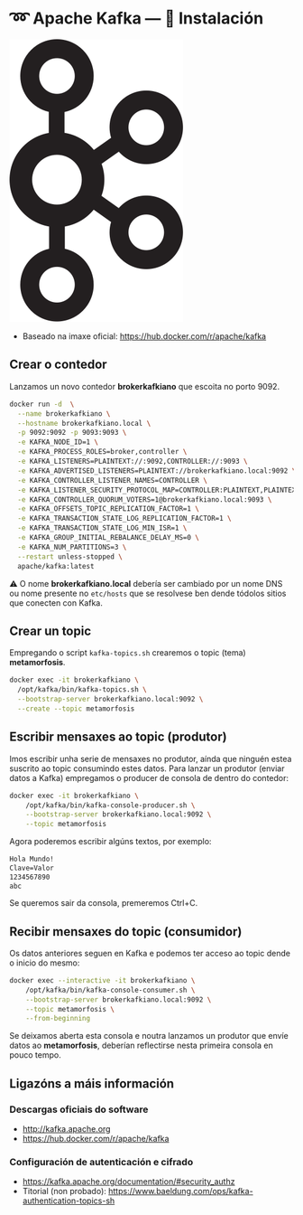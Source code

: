 # ➿ Apache Kafka &mdash; 🐳 Instalación

![Logo Apache Kafka](images/kafka/Apache_Kafka_logo.svg#derecha "Logo Apache Kafka")

- Baseado na imaxe oficial: <https://hub.docker.com/r/apache/kafka>

## Crear o contedor

Lanzamos un novo contedor **brokerkafkiano** que escoita no porto 9092.

``` bash
docker run -d  \
  --name brokerkafkiano \
  --hostname brokerkafkiano.local \
  -p 9092:9092 -p 9093:9093 \
  -e KAFKA_NODE_ID=1 \
  -e KAFKA_PROCESS_ROLES=broker,controller \
  -e KAFKA_LISTENERS=PLAINTEXT://:9092,CONTROLLER://:9093 \
  -e KAFKA_ADVERTISED_LISTENERS=PLAINTEXT://brokerkafkiano.local:9092 \
  -e KAFKA_CONTROLLER_LISTENER_NAMES=CONTROLLER \
  -e KAFKA_LISTENER_SECURITY_PROTOCOL_MAP=CONTROLLER:PLAINTEXT,PLAINTEXT:PLAINTEXT \
  -e KAFKA_CONTROLLER_QUORUM_VOTERS=1@brokerkafkiano.local:9093 \
  -e KAFKA_OFFSETS_TOPIC_REPLICATION_FACTOR=1 \
  -e KAFKA_TRANSACTION_STATE_LOG_REPLICATION_FACTOR=1 \
  -e KAFKA_TRANSACTION_STATE_LOG_MIN_ISR=1 \
  -e KAFKA_GROUP_INITIAL_REBALANCE_DELAY_MS=0 \
  -e KAFKA_NUM_PARTITIONS=3 \
  --restart unless-stopped \
  apache/kafka:latest
```

⚠️ O nome **brokerkafkiano.local** debería ser cambiado por un nome DNS ou nome presente no `etc/hosts` que se resolvese ben dende tódolos sitios que conecten con Kafka.


## Crear un topic

Empregando o script `kafka-topics.sh` crearemos o topic (tema) **metamorfosis**.

``` bash
docker exec -it brokerkafkiano \
  /opt/kafka/bin/kafka-topics.sh \
  --bootstrap-server brokerkafkiano.local:9092 \
  --create --topic metamorfosis
```

## Escribir mensaxes ao topic (produtor)

Imos escribir unha serie de mensaxes no produtor, aínda que ninguén estea suscrito ao topic consumindo estes datos. Para lanzar un produtor (enviar datos a Kafka) empregamos o producer de consola de dentro do contedor:

``` bash
docker exec -it brokerkafkiano \
	/opt/kafka/bin/kafka-console-producer.sh \
  	--bootstrap-server brokerkafkiano.local:9092 \
	--topic metamorfosis
```
Agora poderemos escribir algúns textos, por exemplo:

```
Hola Mundo!
Clave=Valor
1234567890
abc
```

Se queremos sair da consola, premeremos Ctrl+C.

## Recibir mensaxes do topic (consumidor)

Os datos anteriores seguen en Kafka e podemos ter acceso ao topic dende o inicio do mesmo:

``` bash
docker exec --interactive -it brokerkafkiano \
	/opt/kafka/bin/kafka-console-consumer.sh \
	--bootstrap-server brokerkafkiano.local:9092 \
	--topic metamorfosis \
	--from-beginning
```

Se deixamos aberta esta consola e noutra lanzamos un produtor que envíe datos ao **metamorfosis**, deberían reflectirse nesta primeira consola en pouco tempo.


## Ligazóns a máis información

### Descargas oficiais do software
- <http://kafka.apache.org>
- <https://hub.docker.com/r/apache/kafka>

### Configuración de autenticación e cifrado
- <https://kafka.apache.org/documentation/#security_authz>
- Titorial (non probado): <https://www.baeldung.com/ops/kafka-authentication-topics-sh>
